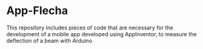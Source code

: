 # App-Flecha
This repository includes pieces of code that are necessary for the development of a mobile app developed using AppInventor, to measure the deflection of a beam with Arduino

